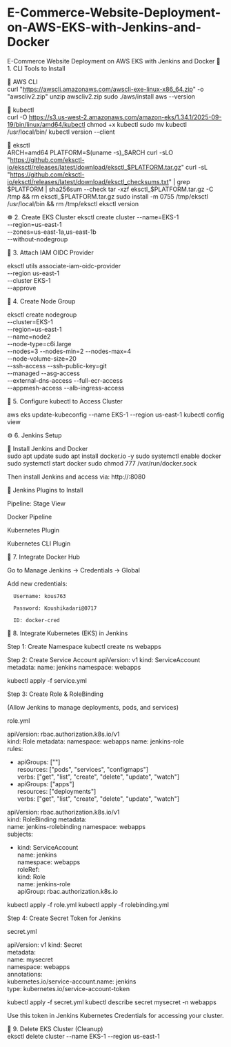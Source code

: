 # E-Commerce-Website-Deployment-on-AWS-EKS-with-Jenkins-and-Docker
E-Commerce Website Deployment on AWS EKS with Jenkins and Docker
🧩 1. CLI Tools to Install

🔹 AWS CLI                                                             
curl "https://awscli.amazonaws.com/awscli-exe-linux-x86_64.zip" -o "awscliv2.zip"
unzip awscliv2.zip
sudo ./aws/install
aws --version

🔹 kubectl                                                                                 
curl -O https://s3.us-west-2.amazonaws.com/amazon-eks/1.34.1/2025-09-19/bin/linux/amd64/kubectl
chmod +x kubectl
sudo mv kubectl /usr/local/bin/
kubectl version --client

🔹 eksctl                
ARCH=amd64
PLATFORM=$(uname -s)_$ARCH
curl -sLO "https://github.com/eksctl-io/eksctl/releases/latest/download/eksctl_$PLATFORM.tar.gz"
curl -sL "https://github.com/eksctl-io/eksctl/releases/latest/download/eksctl_checksums.txt" | grep $PLATFORM | sha256sum --check
tar -xzf eksctl_$PLATFORM.tar.gz -C /tmp && rm eksctl_$PLATFORM.tar.gz
sudo install -m 0755 /tmp/eksctl /usr/local/bin && rm /tmp/eksctl
eksctl version



☸️ 2. Create EKS Cluster
eksctl create cluster --name=EKS-1 \
--region=us-east-1 \
--zones=us-east-1a,us-east-1b \
--without-nodegroup



🧾 3. Attach IAM OIDC Provider

eksctl utils associate-iam-oidc-provider \
--region us-east-1 \
--cluster EKS-1 \
--approve




🧠 4. Create Node Group

eksctl create nodegroup \
--cluster=EKS-1 \
--region=us-east-1 \
--name=node2 \
--node-type=c6i.large \
--nodes=3 --nodes-min=2 --nodes-max=4 \
--node-volume-size=20 \
--ssh-access --ssh-public-key=git \
--managed --asg-access \
--external-dns-access --full-ecr-access \
--appmesh-access --alb-ingress-access



🧭 5. Configure kubectl to Access Cluster


aws eks update-kubeconfig --name EKS-1 --region us-east-1
kubectl config view


⚙️ 6. Jenkins Setup

🔹 Install Jenkins and Docker                    
sudo apt update
sudo apt install docker.io -y
sudo systemctl enable docker
sudo systemctl start docker
sudo chmod 777 /var/run/docker.sock


Then install Jenkins and access via:             http://<EC2-Public-IP>:8080


🔹 Jenkins Plugins to Install

Pipeline: Stage View

Docker Pipeline

Kubernetes Plugin

Kubernetes CLI Plugin



🐳 7. Integrate Docker Hub

Go to Manage Jenkins → Credentials → Global

Add new credentials:

      Username: kous763

      Password: Koushikadari@0717

      ID: docker-cred


🧠 8. Integrate Kubernetes (EKS) in Jenkins

Step 1: Create Namespace
        kubectl create ns webapps


Step 2: Create Service Account
        apiVersion: v1
        kind: ServiceAccount
        metadata:
          name: jenkins
          namespace: webapps


kubectl apply -f service.yml



Step 3: Create Role & RoleBinding

(Allow Jenkins to manage deployments, pods, and services)



role.yml


apiVersion: rbac.authorization.k8s.io/v1                                                     
kind: Role
metadata:
  namespace: webapps
  name: jenkins-role                          
rules:
  - apiGroups: [""]                                                      
    resources: ["pods", "services", "configmaps"]                                  
    verbs: ["get", "list", "create", "delete", "update", "watch"]                                                  
  - apiGroups: ["apps"]                         
    resources: ["deployments"]                                                                  
    verbs: ["get", "list", "create", "delete", "update", "watch"]                                                                     




apiVersion: rbac.authorization.k8s.io/v1                               
kind: RoleBinding
metadata:                       
  name: jenkins-rolebinding
  namespace: webapps                                          
subjects:                          
  - kind: ServiceAccount                                              
    name: jenkins                           
    namespace: webapps                        
roleRef:                                               
  kind: Role                                    
  name: jenkins-role                             
  apiGroup: rbac.authorization.k8s.io                             




kubectl apply -f role.yml
kubectl apply -f rolebinding.yml


Step 4: Create Secret Token for Jenkins

secret.yml

apiVersion: v1
kind: Secret                
metadata:                    
  name: mysecret                 
  namespace: webapps                 
  annotations:                     
    kubernetes.io/service-account.name: jenkins                  
type: kubernetes.io/service-account-token
                
kubectl apply -f secret.yml
kubectl describe secret mysecret -n webapps



Use this token in Jenkins Kubernetes Credentials for accessing your cluster.


🧼 9. Delete EKS Cluster (Cleanup)                                          
eksctl delete cluster --name EKS-1 --region us-east-1

























